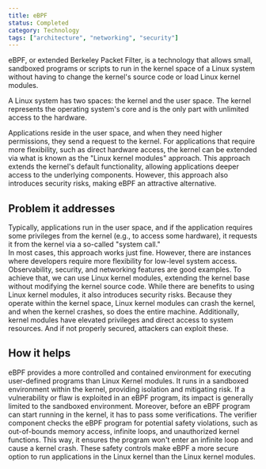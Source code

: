 ```yaml
---
title: eBPF
status: Completed
category: Technology
tags: ["architecture", "networking", "security"]
---
```


eBPF, or extended Berkeley Packet Filter, is a technology that allows small, sandboxed programs or scripts to run in the kernel space of a Linux system without having to change the kernel's source code or load Linux kernel modules.

A Linux system has two spaces: the kernel and the user space. 
The kernel represents the operating system's core and is the only part 
with unlimited access to the hardware. 

Applications reside in the user space, and when they need higher permissions, 
they send a request to the kernel.
For applications that require more flexibility, such as direct hardware 
access, the kernel can be extended via what is known as the "Linux 
kernel modules" approach. This approach extends the kernel's default functionality,
 allowing applications deeper access to the underlying components. 
 However, this approach also introduces security risks, making eBPF an attractive alternative.

## Problem it addresses
Typically, applications run in the user space, and if the application requires some privileges from the kernel (e.g., to access some hardware), 
it requests it from the kernel via a so-called "system call."  
In most cases, this approach works just fine. However, there are instances where developers require more flexibility for low-level system access.
Observability, security, and networking features are good examples.
To achieve that, we can use Linux kernel modules, extending the kernel base without modifying the kernel source code. 
While there are benefits to using Linux kernel modules, it also introduces security risks. 
Because they operate within the kernel space, Linux kernel modules can crash the kernel, and when the kernel crashes, so does the entire machine.
Additionally, kernel modules have elevated privileges and direct access to system resources. And if not properly secured, attackers can exploit these.

## How it helps
eBPF provides a more controlled and contained environment for executing user-defined programs than Linux Kernel modules.
It runs in a sandboxed environment within the kernel, providing isolation and mitigating risk. 
If a vulnerability or flaw is exploited in an eBPF program, its impact is generally limited to the sandboxed environment.
Moreover, before an eBPF program can start running in the kernel, it has to pass some verifications. 
The verifier component checks the eBPF program for potential safety violations, 
such as out-of-bounds memory access, infinite loops, and unauthorized kernel functions.
This way, it ensures the program won't enter an infinite loop and cause a kernel crash.
These safety controls make eBPF a more secure option to run applications in the Linux kernel than the Linux kernel modules.
